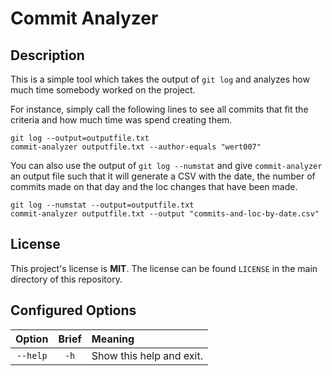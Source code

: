 # Commit Analyzer

## Description

This is a simple tool which takes the output of `git log` and analyzes how much
time somebody worked on the project.

For instance, simply call the following lines to see all commits that fit the
criteria and how much time was spend creating them.

```
git log --output=outputfile.txt
commit-analyzer outputfile.txt --author-equals "wert007"
```

You can also use the output of `git log --numstat` and give `commit-analyzer`
an output file such that it will generate a CSV with the date, the number of
commits made on that day and the loc changes that have been made.

```
git log --numstat --output=outputfile.txt
commit-analyzer outputfile.txt --output "commits-and-loc-by-date.csv"
```

## License

This project's license is **MIT**.  The license can be found `LICENSE` in the
main directory of this repository.

## Configured Options

| Option    | Brief | Meaning                                                  |
|:---------:|:-----:|:---------------------------------------------------------|
| `--help`  | `-h`  | Show this help and exit.                                 |

